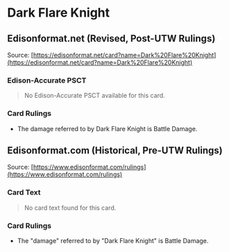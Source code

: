 # Dark Flare Knight

## Edisonformat.net (Revised, Post-UTW Rulings)

Source: [https://edisonformat.net/card?name=Dark%20Flare%20Knight](https://edisonformat.net/card?name=Dark%20Flare%20Knight)

### Edison-Accurate PSCT

> No Edison-Accurate PSCT available for this card.

### Card Rulings

*   The damage referred to by Dark Flare Knight is Battle Damage.


## Edisonformat.com (Historical, Pre-UTW Rulings)

Source: [https://www.edisonformat.com/rulings](https://www.edisonformat.com/rulings)

### Card Text

> No card text found for this card.

### Card Rulings

*   The "damage" referred to by "Dark Flare Knight" is Battle Damage.


